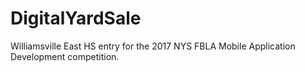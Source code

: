 # DigitalYardSale
Williamsville East HS entry for the 2017 NYS FBLA Mobile Application Development competition.

